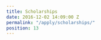 ```yaml
---
title: Scholarships
date: 2016-12-02 14:09:00 Z
permalink: "/apply/scholarships/"
position: 13
---
```


